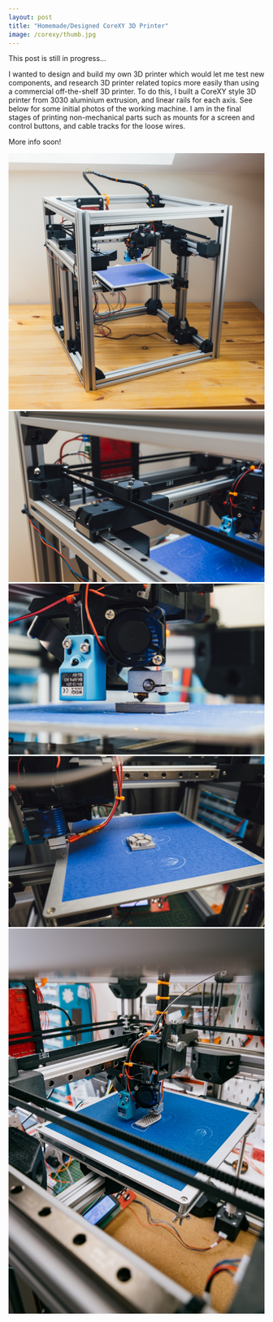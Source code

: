 ```yaml
---
layout: post
title: "Homemade/Designed CoreXY 3D Printer"
image: /corexy/thumb.jpg
---
```


This post is still in progress...

I wanted to design and build my own 3D printer which would let me test new components, and research 3D printer related topics more easily than using a commercial off-the-shelf 3D printer. To do this, I built a CoreXY style 3D printer from 3030 aluminium extrusion, and linear rails for each axis. See below for some initial photos of the working machine. I am in the final stages of printing non-mechanical parts such as mounts for a screen and control buttons, and cable tracks for the loose wires.

More info soon!

<img src="/corexy/iso_1.jpg" alt="" class="inline">
<img src="/corexy/y_1.jpg" alt="" class="inline">
<img src="/corexy/macro_1.jpg" alt="" class="inline">
<img src="/corexy/bed_1.jpg" alt="" class="inline">
<img src="/corexy/through_1.jpg" alt="" class="inline">
